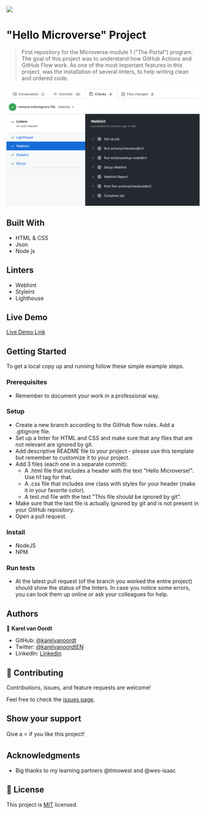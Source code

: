 ![](https://img.shields.io/badge/Microverse-blueviolet)

# "Hello Microverse" Project

> First repository for the Microverse module 1 ("The Portal") program. The goal of this project was to understand how GitHub Actions and GitHub Flow work. As one of the most important features in this project, was the installation of several linters, to help writing clean and ordered code.

![screenshot](./images/screenshot-1.png)


## Built With

- HTML & CSS
- Json
- Node js

## Linters

- Webhint
- Styleint
- Lighthouse

## Live Demo

[Live Demo Link](https://livedemo.com)


## Getting Started

To get a local copy up and running follow these simple example steps.

### Prerequisites

- Remember to document your work in a professional way.

### Setup

- Create a new branch according to the GitHub flow rules.
Add a .gitignore file.
- Set up a linter for HTML and CSS and make sure that any files that are not relevant are ignored by git.
- Add descriptive README file to your project - please use this template but remember to customize it to your project.
- Add 3 files (each one in a separate commit):
    - A .html file that includes a header with the text "Hello Microverse!". Use h1 tag for that.
    - A .css file that includes one class with styles for your header (make it in your favorite color).
    - A test.md file with the text "This file should be ignored by git".
- Make sure that the last file is actually ignored by git and is not present in your GitHub repository.
- Open a pull request.

### Install

- NodeJS
- NPM


### Run tests

- At the latest pull request (of the branch you worked the entire project) should show the status of the linters. In case you notice some errors, you can look them up online or ask your colleagues for help.


## Authors

👤 **Karel van Oordt**

- GitHub: [@karelvanoordt](https://github.com/githubhandle)
- Twitter: [@karelvanoordtEN](https://twitter.com/twitterhandle)
- LinkedIn: [LinkedIn](https://linkedin.com/in/karelvanoordt)

## 🤝 Contributing

Contributions, issues, and feature requests are welcome!

Feel free to check the [issues page](../../issues/).

## Show your support

Give a ⭐️ if you like this project!

## Acknowledgments

- Big thanks to my learning partners @timowest and @wes-isaac

## 📝 License

This project is [MIT](./MIT.md) licensed.

